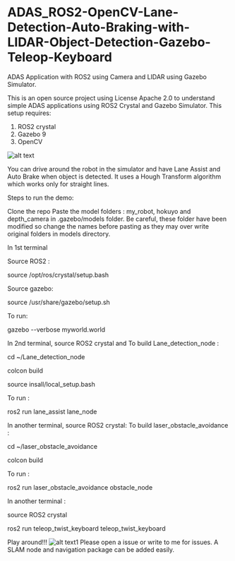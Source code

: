 # ADAS_ROS2-OpenCV-Lane-Detection-Auto-Braking-with-LIDAR-Object-Detection-Gazebo-Teleop-Keyboard
ADAS Application with ROS2 using Camera and LIDAR using Gazebo Simulator.


This is an open source project using License Apache 2.0 to understand simple ADAS applications using ROS2 Crystal and Gazebo Simulator.
This setup requires:
  1. ROS2 crystal
  2. Gazebo 9
  3. OpenCV

![alt text](https://github.com/Viplav04/ADAS_ROS2-OpenCV-Lane-Detection-Auto-Braking-with-LIDAR-Object-Detection-Gazebo-Teleop-Keyboard/blob/master/RO2_ADAS.png)


You can drive around the robot in the simulator and have Lane Assist and Auto Brake when object is detected. It uses a Hough Transform algorithm which works only for straight lines.

Steps to run the demo:

Clone the repo
Paste the model folders : my_robot, hokuyo and depth_camera in .gazebo/models folder. Be careful, these folder have been modified so change the names before pasting as they may over write original folders in models directory.


In 1st terminal

Source ROS2 :

source /opt/ros/crystal/setup.bash

Source gazebo:

source /usr/share/gazebo/setup.sh

To run:

gazebo --verbose myworld.world

In 2nd terminal, source ROS2 crystal and
To build Lane_detection_node :

cd ~/Lane_detection_node

colcon build

source insall/local_setup.bash

To run : 

ros2 run lane_assist lane_node


In another terminal, source ROS2 crystal:
To build laser_obstacle_avoidance :

cd ~/laser_obstacle_avoidance

colcon build

To run : 

ros2 run laser_obstacle_avoidance obstacle_node


In another terminal : 

source ROS2 crystal

ros2 run teleop_twist_keyboard teleop_twist_keyboard


Play around!!!
![alt text1](https://github.com/Viplav04/ADAS_ROS2-OpenCV-Lane-Detection-Auto-Braking-with-LIDAR-Object-Detection-Gazebo-Teleop-Keyboard/blob/master/Screenshot%20from%202019-08-30%2014-12-47.png)
Please open a issue or write to me for issues. A SLAM node and navigation package can be added easily.

